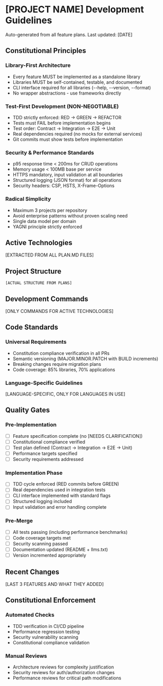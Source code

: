 # [PROJECT NAME] Development Guidelines

Auto-generated from all feature plans. Last updated: [DATE]

## Constitutional Principles

### Library-First Architecture

- Every feature MUST be implemented as a standalone library
- Libraries MUST be self-contained, testable, and documented
- CLI interface required for all libraries (--help, --version, --format)
- No wrapper abstractions - use frameworks directly

### Test-First Development (NON-NEGOTIABLE)

- TDD strictly enforced: RED → GREEN → REFACTOR
- Tests must FAIL before implementation begins
- Test order: Contract → Integration → E2E → Unit
- Real dependencies required (no mocks for external services)
- Git commits must show tests before implementation

### Security & Performance Standards

- p95 response time < 200ms for CRUD operations
- Memory usage < 100MB base per service
- HTTPS mandatory, input validation at all boundaries
- Structured logging (JSON format) for all operations
- Security headers: CSP, HSTS, X-Frame-Options

### Radical Simplicity

- Maximum 3 projects per repository
- Avoid enterprise patterns without proven scaling need
- Single data model per domain
- YAGNI principle strictly enforced

## Active Technologies

[EXTRACTED FROM ALL PLAN.MD FILES]

## Project Structure

```
[ACTUAL STRUCTURE FROM PLANS]
```

## Development Commands

[ONLY COMMANDS FOR ACTIVE TECHNOLOGIES]

## Code Standards

### Universal Requirements

- Constitution compliance verification in all PRs
- Semantic versioning (MAJOR.MINOR.PATCH with BUILD increments)
- Breaking changes require migration plans
- Code coverage: 85% libraries, 70% applications

### Language-Specific Guidelines

[LANGUAGE-SPECIFIC, ONLY FOR LANGUAGES IN USE]

## Quality Gates

### Pre-Implementation

- [ ] Feature specification complete (no [NEEDS CLARIFICATION])
- [ ] Constitutional compliance verified
- [ ] Test plan defined (Contract → Integration → E2E → Unit)
- [ ] Performance targets specified
- [ ] Security requirements addressed

### Implementation Phase

- [ ] TDD cycle enforced (RED commits before GREEN)
- [ ] Real dependencies used in integration tests
- [ ] CLI interface implemented with standard flags
- [ ] Structured logging included
- [ ] Input validation and error handling complete

### Pre-Merge

- [ ] All tests passing (including performance benchmarks)
- [ ] Code coverage targets met
- [ ] Security scanning passed
- [ ] Documentation updated (README + llms.txt)
- [ ] Version incremented appropriately

## Recent Changes

[LAST 3 FEATURES AND WHAT THEY ADDED]

## Constitutional Enforcement

### Automated Checks

- TDD verification in CI/CD pipeline
- Performance regression testing
- Security vulnerability scanning
- Constitutional compliance validation

### Manual Reviews

- Architecture reviews for complexity justification
- Security reviews for auth/authorization changes
- Performance reviews for critical path modifications

<!-- MANUAL ADDITIONS START -->
<!-- Add project-specific guidelines, exceptions, or additional requirements here -->
<!-- These additions will be preserved during automatic updates -->
<!-- MANUAL ADDITIONS END -->
